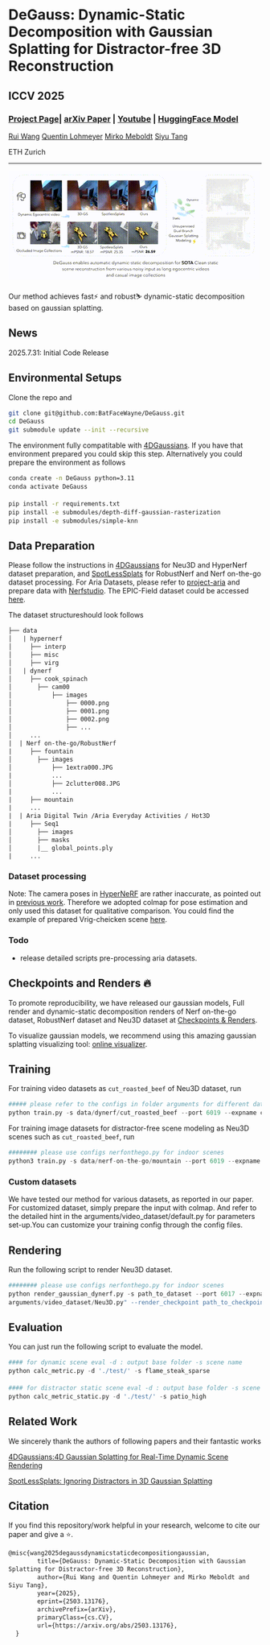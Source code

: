 # DeGauss: Dynamic-Static Decomposition with Gaussian Splatting for Distractor-free 3D Reconstruction

## ICCV 2025

### [Project Page](https://batfacewayne.github.io/DeGauss.io/)| [arXiv Paper](https://arxiv.org/abs/2503.13176) | [Youtube](https://www.youtube.com/watch?v=d8U4--_jIcc) | [HuggingFace Model](https://huggingface.co/BatofGo/DeGauss_ckpts/tree/main)

[Rui Wang](https://pdz.ethz.ch/the-group/people/rui-wang.html) [Quentin Lohmeyer](https://pdz.ethz.ch/the-group/people/lohmeyer.html) [Mirko Meboldt](https://pdz.ethz.ch/the-group/people/meboldt.html) [Siyu Tang](https://vlg.ethz.ch/team/Prof-Dr-Siyu-Tang.html)

ETH Zurich


---

![Teaser GIF](assets/teaser.gif)

Our method achieves fast⚡️ and robust⛷️ dynamic-static decomposition based on gaussian splatting.


## News

2025.7.31: Initial Code Release

## Environmental Setups
Clone the repo and 

```bash
git clone git@github.com:BatFaceWayne/DeGauss.git
cd DeGauss
git submodule update --init --recursive
```

The environment fully compatitable with [4DGaussians](https://github.com/hustvl/4DGaussians). If you have that environment prepared you could skip this step. Alternatively you could prepare the environment as follows

```bash
conda create -n DeGauss python=3.11
conda activate DeGauss

pip install -r requirements.txt
pip install -e submodules/depth-diff-gaussian-rasterization
pip install -e submodules/simple-knn
```

## Data Preparation
Please follow the instructions in [4DGaussians](https://github.com/hustvl/4DGaussians) for Neu3D and HyperNerf dataset preparation, and [SpotLessSplats](https://github.com/lilygoli/SpotLessSplats/tree/main) for RobustNerf and Nerf on-the-go dataset processing. For Aria Datasets, please refer to [project-aria](https://www.projectaria.com/resources/#resources-datasets) and prepare data with [Nerfstudio](https://docs.nerf.studio/quickstart/custom_dataset.html#aria). The EPIC-Field dataset could be accessed [here](https://epic-kitchens.github.io/epic-fields/).


The dataset structureshould look follows

```
├── data
│   | hypernerf
│     ├── interp
│     ├── misc
│     ├── virg
│   | dynerf
│     ├── cook_spinach
│       ├── cam00
│           ├── images
│               ├── 0000.png
│               ├── 0001.png
│               ├── 0002.png
│               ├── ...
│     ...
|  | Nerf on-the-go/RobustNerf
|     ├── fountain
│       ├── images
│           ├── 1extra000.JPG
|           ...
│           ├── 2clutter008.JPG
|           ...
|     ├── mountain
|     ...
|  | Aria Digital Twin /Aria Everyday Activities / Hot3D
|     ├── Seq1
│       ├── images
│       ├── masks
│       |__ global_points.ply
|     ...

```
### Dataset processing
Note: The camera poses in [HyperNeRF](https://github.com/google/hypernerf) are rather inaccurate, as pointed out in [previous work](https://github.com/CVMI-Lab/SC-GS). Therefore we adopted colmap for pose estimation and only used this dataset for qualitative comparison. You could find the example of prepared Vrig-cheicken scene [here](https://drive.google.com/file/d/1BoWvcSuQlGLdaO8iQIPuJFhiL1RldYhs/view?usp=drive_link).

### Todo
- release detailed scripts pre-processing aria datasets.
## Checkpoints and Renders 🔥
To promote reproducibility, we have released our gaussian models, Full render and dynamic-static decomposition renders of Nerf on-the-go dataset, RobustNerf dataset and Neu3D dataset at [Checkpoints & Renders](https://huggingface.co/BatofGo/DeGauss_ckpts/tree/main). 

To visualize gaussian models, we recommend using this amazing gaussian splatting visualizing tool: [online visualizer](https://antimatter15.com/splat/).

## Training


For training video datasets as  `cut_roasted_beef` of Neu3D dataset, run
```python
##### please refer to the configs in folder arguments for different dataset setup
python train.py -s data/dynerf/cut_roasted_beef --port 6019 --expname cut_roasted_beef --configs arguments/video_dataset/Neu3D.py
```

For training image datasets for distractor-free scene modeling as Neu3D scenes such as `cut_roasted_beef`, run
```python
######## please use configs nerfonthego.py for indoor scenes
python3 train.py -s data/nerf-on-the-go/mountain --port 6019 --expname mountain --configs arguments/image_dataset/nerfonthego_outdoor.py
```
### Custom datasets
We have tested our method for various datasets, as reported in our paper. For customized dataset, simply prepare the input with colmap. And refer to the detailed hint in the arguments/video_dataset/default.py for parameters set-up.You can customize your training config through the config files.


## Rendering

Run the following script to render Neu3D dataset.
```python
######## please use configs nerfonthego.py for indoor scenes
python render_gaussian_dynerf.py -s path_to_dataset --port 6017 --expname Neu3Drender --configs
arguments/video_dataset/Neu3D.py" --render_checkpoint path_to_checkpoint
```


## Evaluation

You can just run the following script to evaluate the model.

```python
#### for dynamic scene eval -d : output base folder -s scene name
python calc_metric.py -d './test/' -s flame_steak_sparse

#### for distractor static scene eval -d : output base folder -s scene name
python calc_metric_static.py -d './test/' -s patio_high 

```


## Related Work

We sincerely thank the authors of following papers and their fantastic works

[4DGaussians:4D Gaussian Splatting for Real-Time Dynamic Scene Rendering](https://guanjunwu.github.io/4dgs/)

[SpotLessSplats: Ignoring Distractors in 3D Gaussian Splatting](https://spotlesssplats.github.io)


## Citation

If you find this repository/work helpful in your research, welcome to cite our paper and give a ⭐.

```
@misc{wang2025degaussdynamicstaticdecompositiongaussian,
        title={DeGauss: Dynamic-Static Decomposition with Gaussian Splatting for Distractor-free 3D Reconstruction}, 
        author={Rui Wang and Quentin Lohmeyer and Mirko Meboldt and Siyu Tang},
        year={2025},
        eprint={2503.13176},
        archivePrefix={arXiv},
        primaryClass={cs.CV},
        url={https://arxiv.org/abs/2503.13176}, 
  }
    
```
